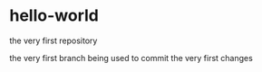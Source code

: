 # hello-world
the very first repository 

the very first branch being used to commit the very first changes
